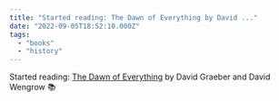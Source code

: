 ```yaml
---
title: "Started reading: The Dawn of Everything by David ..."
date: "2022-09-05T18:52:10.000Z"
tags: 
  - "books"
  - "history"
---
```


Started reading: [The Dawn of Everything](https://micro.blog/books/9780771049835) by David Graeber and David Wengrow 📚
